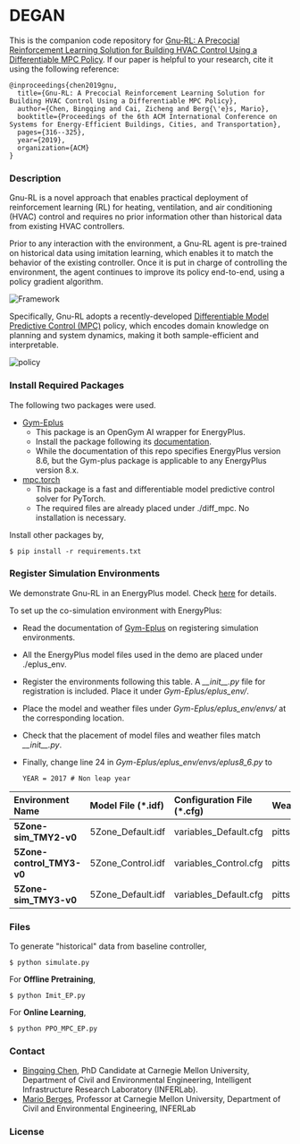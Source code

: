 # DEGAN

This is the companion code repository for [Gnu-RL: A Precocial Reinforcement Learning Solution for Building HVAC Control Using a Differentiable MPC Policy](https://dl.acm.org/citation.cfm?id=3360849). If our paper is helpful to your research, cite it using the following reference:

```
@inproceedings{chen2019gnu,
  title={Gnu-RL: A Precocial Reinforcement Learning Solution for Building HVAC Control Using a Differentiable MPC Policy},
  author={Chen, Bingqing and Cai, Zicheng and Berg{\'e}s, Mario},
  booktitle={Proceedings of the 6th ACM International Conference on Systems for Energy-Efficient Buildings, Cities, and Transportation},
  pages={316--325},
  year={2019},
  organization={ACM}
}
```

### Description
Gnu-RL is a novel approach that enables practical deployment of reinforcement learning (RL) for heating, ventilation, and air conditioning (HVAC) control and requires no prior information other than historical data from existing HVAC controllers. 

Prior to any interaction with the environment, a Gnu-RL agent is pre-trained on historical data using imitation learning, which enables it to match the behavior of the existing controller. Once it is put in charge of controlling the environment, the agent continues to improve its policy end-to-end, using a policy gradient algorithm.

![Framework](imgs/framework.png)

Specifically, Gnu-RL adopts a recently-developed [Differentiable Model Predictive Control (MPC)](http://papers.nips.cc/paper/8050-differentiable-mpc-for-end-to-end-planning-and-control.pdf) policy, which encodes domain knowledge on planning and system dynamics, making it both sample-efficient and interpretable. 

![policy](imgs/policy.png)

### Install Required Packages
The following two packages were used.    
- [Gym-Eplus](https://github.com/zhangzhizza/Gym-Eplus)
    - This package is an OpenGym AI wrapper for EnergyPlus. 
    - Install the package following its [documentation](https://github.com/zhangzhizza/Gym-Eplus).
    - While the documentation of this repo specifies EnergyPlus version 8.6, but the Gym-plus package is applicable to any EnergyPlus version 8.x. 
- [mpc.torch](https://github.com/locuslab/mpc.pytorch)
    - This package is a fast and differentiable model predictive control solver for PyTorch.
    - The required files are already placed under ./diff_mpc. No installation is necessary.

Install other packages by, 
```
$ pip install -r requirements.txt
``` 

### Register Simulation Environments
We demonstrate Gnu-RL in an EnergyPlus model. Check [here](Demo.ipynb) for details.

To set up the co-simulation environment with EnergyPlus: 
- Read the documentation of [Gym-Eplus](https://github.com/zhangzhizza/Gym-Eplus) on registering simulation environments. 
- All the EnergyPlus model files used in the demo are placed under ./eplus_env.
- Register the environments following this table. A  *\_\_init\_\_.py* file for registration is included. Place it under *Gym-Eplus/eplus_env/*. 
- Place the model and weather files under *Gym-Eplus/eplus_env/envs/* at the corresponding location.  
- Check that the placement of model files and weather files match *\_\_init\_\_.py*.
- Finally, change line 24 in *Gym-Eplus/eplus_env/envs/eplus8_6.py* to  

  ```
  YEAR = 2017 # Non leap year
  ```


| **Environment Name** |**Model File (\*.idf)**|**Configuration File (\*.cfg)**|**Weather File (\*.epw)**| 
|:----------------|:---------------|:--------|:-----------|
|**5Zone-sim_TMY2-v0**|5Zone_Default.idf|variables_Default.cfg|pittsburgh_TMY2.epw|
|**5Zone-control_TMY3-v0**|5Zone_Control.idf|variables_Control.cfg|pittsburgh_TMY3.epw|
| **5Zone-sim_TMY3-v0**   | 5Zone_Default.idf|variables_Default.cfg|pittsburgh_TMY3.epw|


### Files

To generate "historical" data from baseline controller, 

```
$ python simulate.py
```

For **Offline Pretraining**, 
```
$ python Imit_EP.py
```

For **Online Learning**, 
```
$ python PPO_MPC_EP.py
``` 

### Contact
- [Bingqing Chen](mailto:bingqinc@andrew.cmu.edu), PhD Candidate at Carnegie Mellon University, Department of Civil and Environmental Engineering, Intelligent Infrastructure Research Laboratory (INFERLab).
- [Mario Berges](mailto:marioberges@cmu.edu), Professor at Carnegie Mellon University, Department of Civil and Environmental Engineering, INFERLab

### License
